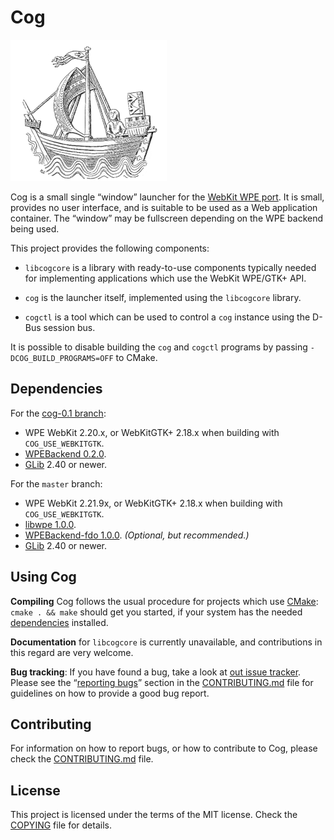 Cog
===

![Cog (boat)](data/cog.png)

Cog is a small single “window” launcher for the [WebKit WPE
port](https://trac.webkit.org/wiki/WPE). It is small, provides no user
interface, and is suitable to be used as a Web application container. The
“window” may be fullscreen depending on the WPE backend being used.

This project provides the following components:

- `libcogcore` is a library with ready-to-use components typically needed
  for implementing applications which use the WebKit WPE/GTK+ API.

- `cog` is the launcher itself, implemented using the `libcogcore`
  library.

- `cogctl` is a tool which can be used to control a `cog` instance
  using the D-Bus session bus.

It is possible to disable building the `cog` and `cogctl` programs by passing
`-DCOG_BUILD_PROGRAMS=OFF` to CMake.


Dependencies
------------

For the [cog-0.1 branch](https://github.com/Igalia/cog/commits/cog-0.1):

- WPE WebKit 2.20.x, or WebKitGTK+ 2.18.x when building with
  `COG_USE_WEBKITGTK`.
- [WPEBackend 0.2.0](https://wpewebkit.org/release/wpebackend-0.2.0.html).
- [GLib](https://gitlab.gnome.org/GNOME/glib/) 2.40 or newer.

For the `master` branch:

- WPE WebKit 2.21.9x, or WebKitGTK+ 2.18.x when building with
  `COG_USE_WEBKITGTK`.
- [libwpe 1.0.0](https://wpewebkit.org/release/libwpe-1.0.0.html).
- [WPEBackend-fdo
  1.0.0](https://wpewebkit.org/release/wpebackend-fdo-1.0.0.html). *(Optional,
  but recommended.)*
- [GLib](https://gitlab.gnome.org/GNOME/glib/) 2.40 or newer.


Using Cog
---------

**Compiling** Cog follows the usual procedure for projects which use
[CMake](http://cmake.org): `cmake . && make` should get you started, if your
system has the needed [dependencies](#dependencies) installed.

**Documentation** for `libcogcore` is currently unavailable, and
contributions in this regard are very welcome.

**Bug tracking**: If you have found a bug, take a look at [out issue
tracker](https://github.com/Igalia/cog/issues). Please see the “[reporting
bugs](CONTRIBUTING.md#reporting-bugs)” section in the
[CONTRIBUTING.md](CONTRIBUTING.md) file for guidelines on how to provide a
good bug report.


Contributing
------------

For information on how to report bugs, or how to contribute to Cog, please
check the [CONTRIBUTING.md](CONTRIBUTING.md) file.


License
-------

This project is licensed under the terms of the MIT license. Check the
[COPYING](COPYING) file for details.

